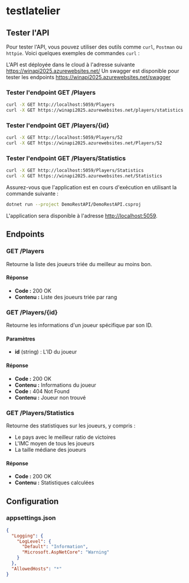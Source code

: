 # testlatelier

## Tester l'API

Pour tester l'API, vous pouvez utiliser des outils comme `curl`, `Postman` ou `httpie`. Voici quelques exemples de commandes `curl` :

L'API est déployée dans le cloud à l'adresse suivante
https://winapi2025.azurewebsites.net/
Un swagger est disponible pour tester les endpoints
https://winapi2025.azurewebsites.net/swagger


### Tester l'endpoint GET /Players

```sh
curl -X GET http://localhost:5059/Players
curl -X GET https://winapi2025.azurewebsites.net/players/statistics
```

### Tester l'endpoint GET /Players/{id}

```sh
curl -X GET http://localhost:5059/Players/52
curl -X GET https://winapi2025.azurewebsites.net/Players/52
```

### Tester l'endpoint GET /Players/Statistics

```sh
curl -X GET http://localhost:5059/Players/Statistics
curl -X GET https://winapi2025.azurewebsites.net/Statistics
```

Assurez-vous que l'application est en cours d'exécution en utilisant la commande suivante :

```sh
dotnet run --project DemoRestAPI/DemoRestAPI.csproj
```

L'application sera disponible à l'adresse [http://localhost:5059](http://localhost:5059).

## Endpoints

### GET /Players

Retourne la liste des joueurs triée du meilleur au moins bon.

#### Réponse

- **Code :** 200 OK
- **Contenu :** Liste des joueurs triée par rang

### GET /Players/{id}

Retourne les informations d'un joueur spécifique par son ID.

#### Paramètres

- **id** (string) : L'ID du joueur

#### Réponse

- **Code :** 200 OK
- **Contenu :** Informations du joueur
- **Code :** 404 Not Found
- **Contenu :** Joueur non trouvé

### GET /Players/Statistics

Retourne des statistiques sur les joueurs, y compris :

- Le pays avec le meilleur ratio de victoires
- L'IMC moyen de tous les joueurs
- La taille médiane des joueurs

#### Réponse

- **Code :** 200 OK
- **Contenu :** Statistiques calculées

## Configuration

### appsettings.json

```json
{
  "Logging": {
    "LogLevel": {
      "Default": "Information",
      "Microsoft.AspNetCore": "Warning"
    }
  },
  "AllowedHosts": "*"
}